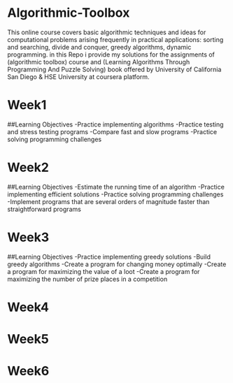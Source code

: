 # Algorithmic-Toolbox
This online course covers basic algorithmic techniques and ideas for computational problems arising frequently in practical applications: sorting and searching, divide and conquer, greedy algorithms, dynamic programming.
in this Repo i provide my solutions for the assignments of (algorithmic toolbox) course and (Learning Algorithms Through Programming And Puzzle Solving) book offered by University of California San Diego &amp; HSE University at coursera platform.


# Week1 
##Learning Objectives
  -Practice implementing algorithms
  -Practice testing and stress testing programs
  -Compare fast and slow programs
  -Practice solving programming challenges

# Week2
##Learning Objectives
  -Estimate the running time of an algorithm
  -Practice implementing efficient solutions
  -Practice solving programming challenges
  -Implement programs that are several orders of magnitude faster than straightforward programs

# Week3
##Learning Objectives
  -Practice implementing greedy solutions
  -Build greedy algorithms
  -Create a program for changing money optimally
  -Create a program for maximizing the value of a loot
  -Create a program for maximizing the number of prize places in a competition
  
# Week4


# Week5


# Week6

